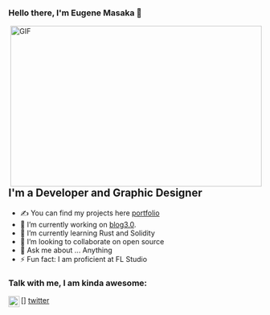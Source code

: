 ### Hello there, I'm Eugene Masaka  👋

 <img align="right" alt="GIF" src="https://user-images.githubusercontent.com/103903615/216817505-c49d0911-0ce1-4127-a7f8-bbce59fcf6a1.png" width="500" height="320" />



## I'm a Developer and Graphic Designer
- ✍ You can find my projects here [portfolio]
- 🔭 I’m currently working on [blog3.0].
- 🌱 I’m currently learning Rust and Solidity
- 👯 I’m looking to collaborate on open source
- 💬 Ask me about ... Anything
- ⚡ Fun fact: I am proficient at FL Studio


### Talk with me, I am kinda awesome:
[<img align="left" alt="genemasaka | Twitter" width="22px" src="https://cdn.jsdelivr.net/npm/simple-icons@v3/icons/twitter.svg" />] [twitter]

<br />

[portfolio]: https://github.com/genemasaka
[twitter]: https://twitter.com/masakagene
[blog3.0]: https://github.com/genemasaka/blog3.0

